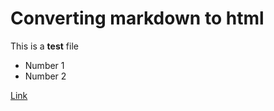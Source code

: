 # Converting markdown to html 

This is a **test** file 

- Number 1 
- Number 2 

[Link](www.google.com)
